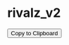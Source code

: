 # rivalz_v2
</pre>

<button onclick="copyToClipboard()">Copy to Clipboard</button>

<script>
function copyToClipboard() {
  // Get the text from the code snippet
  var text = document.getElementById('codeSnippet').innerText;

  // Create a temporary text area to copy from
  var tempTextArea = document.createElement("textarea");
  tempTextArea.value = text;
  document.body.appendChild(tempTextArea);

  // Select the text and copy it to clipboard
  tempTextArea.select();
  document.execCommand("copy");

  // Remove the temporary text area
  document.body.removeChild(tempTextArea);

  // Alert user that the text has been copied
  alert("Code copied to clipboard!");
}
</script>
